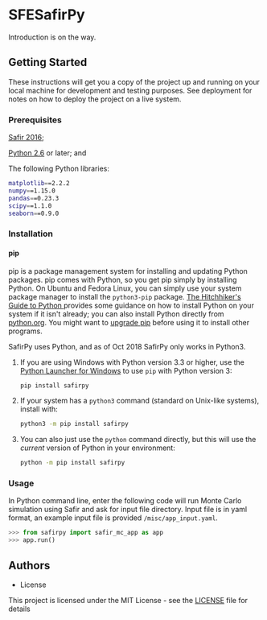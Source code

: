 # SFESafirPy

Introduction is on the way.

## Getting Started

These instructions will get you a copy of the project up and running on your local machine for development and testing purposes. See deployment for notes on how to deploy the project on a live system.

### Prerequisites

[Safir 2016](https://www.uee.uliege.be/cms/c_2383458/en/safir);

[Python 2.6](https://www.anaconda.com/download/) or later; and

The following Python libraries:

```sh
matplotlib==2.2.2
numpy==1.15.0
pandas==0.23.3
scipy==1.1.0
seaborn==0.9.0
```

### Installation

#### pip
pip is a package management system for installing and updating Python packages. pip comes with Python, so you get pip simply by installing Python. On Ubuntu and Fedora Linux, you can simply use your system package manager to install the `python3-pip` package. [The Hitchhiker's Guide to Python ](https://docs.python-guide.org/starting/installation/) provides some guidance on how to install Python on your system if it isn't already; you can also install Python directly from [python.org](https://www.python.org/getit/). You might want to [upgrade pip](https://pip.pypa.io/en/stable/installing/) before using it to install other programs.

SafirPy uses Python, and as of Oct 2018 SafirPy only works in Python3. 

1.	If you are using Windows with Python version 3.3 or higher, use the [Python Launcher for Windows](https://docs.python.org/3/using/windows.html?highlight=shebang#python-launcher-for-windows) to use `pip` with Python version 3:
    ```sh
    pip install safirpy
    ```
2.	If your system has a `python3` command (standard on Unix-like systems), install with:
    ```sh
    python3 -m pip install safirpy
    ```
3.	You can also just use the `python` command directly, but this will use the _current_ version of Python in your environment:
    ```sh
    python -m pip install safirpy
    ```

### Usage

In Python command line, enter the following code will run Monte Carlo simulation using Safir and ask for input file directory. Input file is in yaml format, an example input file is provided `/misc/app_input.yaml`.
```python
>>> from safirpy import safir_mc_app as app
>>> app.run()
```

## Authors

* License

This project is licensed under the MIT License - see the [LICENSE](LICENSE) file for details
